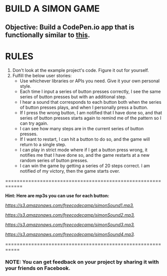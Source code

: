 #   BUILD A SIMON GAME


##  Objective: Build a CodePen.io app that is functionally similar to [this](https://codepen.io/FreeCodeCamp/full/obYBjE.).

#   RULES
1.  Don't look at the example project's code. Figure it out for yourself.
2.  Fulfill the below user stories: 
    - Use whichever libraries or APIs you need. Give it your own personal style.
    - Each time I input a series of button presses correctly, I see the same series of button presses but with an additional step.
    - I hear a sound that corresponds to each button both when the series of button presses plays, and when I personally press a button.
    - If I press the wrong button, I am notified that I have done so, and that series of button presses starts again to remind me of the pattern so I can try again.
    - I can see how many steps are in the current series of button presses.
    - If I want to restart, I can hit a button to do so, and the game will return to a single step.
    - I can play in strict mode where if I get a button press wrong, it notifies me that I have done so, and the game restarts at a new random series of button presses.
    - I can win the game by getting a series of 20 steps correct. I am notified of my victory, then the game starts over.
    
    
============================================================

**Hint: Here are mp3s you can use for each button:** 

*https://s3.amazonaws.com/freecodecamp/simonSound1.mp3,*

*https://s3.amazonaws.com/freecodecamp/simonSound2.mp3,*

*https://s3.amazonaws.com/freecodecamp/simonSound3.mp3,*

*https://s3.amazonaws.com/freecodecamp/simonSound4.mp3.*

===========================================================

### NOTE: You can get feedback on your project by sharing it with your friends on Facebook.
